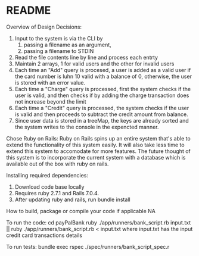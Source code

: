 # README

Overview of Design Decisions:
1) Input to the system is via the CLI by 
	1) passing a filename as an argument,
	2) passing a filename to STDIN
2) Read the file contents line by line and process each entrty
3) Maintain 2 arrays, 1 for valid users and the other for invalid users
4) Each time an "Add" query is procesed, a user is added as a valid user if the card number is luhn 10 valid with a balance of 0, otherwise, the user is stored with an error value.
5) Each time a "Charge" query is processed, first the system checks if the user is valid, and then checks if by adding the charge transaction does not increase beyond the limit
6) Each time a "Credit" query is processed, the system checks if the user is valid and then proceeds to subtract the credit amount from balance.
7) Since user data is stored in a treeMap, the keys are already sorted and the system writes to the console in the expencted manner.

Chose Ruby on Rails:
Ruby on Rails spins up an entire system that's able to extend the functionality of this system easily. It will also take less time to extend this system to accomodate for more features.
The future thought of this system is to incorporate the current system with a database which is available out of the box with ruby on rails.

Installing required dependencies:
1) Download code base locally
2) Requires ruby 2.7.1 and Rails 7.0.4.
3) After updating ruby and rails, run bundle install

How to build, package or compile your code if applicable
NA

To run the code:
cd payPalBank
ruby ./app/runners/bank_script.rb input.txt || ruby ./app/runners/bank_script.rb < input.txt
where input.txt has the input credit card transactions details

To run tests:
bundle exec rspec ./spec/runners/bank_script_spec.r





